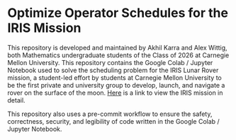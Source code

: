 # Optimize Operator Schedules for the IRIS Mission

This repository is developed and maintained by Akhil Karra and Alex Wittig, both Mathematics undergraduate students of the Class of 2026 at Carnegie Mellon University. This repository contains the Google Colab / Jupyter Notebook used to solve the scheduling problem for the IRIS Lunar Rover mission, a student-led effort by students at Carnegie Mellon University to be the first private and university group to develop, launch, and navigate a rover on the surface of the moon. [Here](https://irislunarrover.bigcartel.com) is a link to view the IRIS mission in detail.

This repository also uses a pre-commit workflow to ensure the safety, correctness, security, and legibility of code written in the Google Colab / Jupyter Notebook. 
